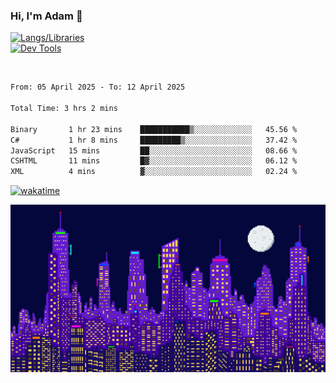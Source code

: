 ### Hi, I'm Adam 👋

[![Langs/Libraries](https://skillicons.dev/icons?i=cs,dotnet,js,css,html,sass,ts,jquery,bootstrap)](https://skillicons.dev)
<br/>
[![Dev Tools](https://skillicons.dev/icons?i=git,github,githubactions,visualstudio)](https://skillicons.dev)

<br/>

<!--START_SECTION:waka-->

```txt
From: 05 April 2025 - To: 12 April 2025

Total Time: 3 hrs 2 mins

Binary       1 hr 23 mins    ███████████▒░░░░░░░░░░░░░   45.56 %
C#           1 hr 8 mins     █████████▒░░░░░░░░░░░░░░░   37.42 %
JavaScript   15 mins         ██░░░░░░░░░░░░░░░░░░░░░░░   08.66 %
CSHTML       11 mins         █▓░░░░░░░░░░░░░░░░░░░░░░░   06.12 %
XML          4 mins          ▓░░░░░░░░░░░░░░░░░░░░░░░░   02.24 %
```

<!--END_SECTION:waka-->

[![wakatime](https://wakatime.com/badge/user/2234bda2-efd3-47c5-8724-79108edfe9aa.svg)](https://wakatime.com/@2234bda2-efd3-47c5-8724-79108edfe9aa)

![Pixelated city at night](./media/city.gif)
